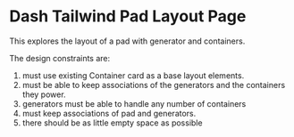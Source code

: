 # Dash Tailwind Pad Layout Page

This explores the layout of a pad with generator and containers. 

The design constraints are: 

1. must use existing Container card as a base layout elements. 
2. must be able to keep associations of the generators and the containers they power. 
3. generators must be able to handle any number of containers 
4. must keep associations of pad and generators. 
5. there should be as little empty space as possible 


